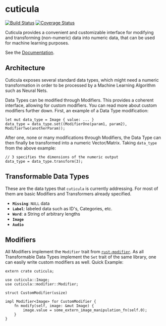 # cuticula
[![Build Status](https://travis-ci.org/storeness/cuticula.svg?branch=master)](https://travis-ci.org/storeness/cuticula) [![Coverage Status](https://coveralls.io/repos/storeness/cuticula/badge.svg?branch=master&service=github)](https://coveralls.io/github/storeness/cuticula?branch=master)

Cuticula provides a convenient and customizable interface for modifying and
transforming (non-numeric) data into numeric data, that can be used for machine
learning purposes.

See the [Documentation](http://storeness.github.io/cuticula).

## Architecture

Cuticula exposes several standard data types, which might need a numeric
transformation in order to be processed by a Machine Learning Algorithm such as
Neural Nets.

Data Types can be modified through Modifiers. This provides a coherent interface,
allowing for custom modifiers. You can read more about custom modifiers further
down. First, an example of a Data Type modification:

```
let mut data_type = Image { value: ... }
data_type = data_type.set((ModifierOne(param1, param2), ModifierTwo(anotherParam));
```

After one, none or many modifications through Modifiers, the Data Type can then
finally be transformed into a numeric Vector/Matrix. Taking `data_type` from the above example:

```
// 3 specifies the dimensions of the numeric output
data_type = data_type.transform(3);
```

## Transformable Data Types

These are the data types that `cuticula` is currently addressing. For most of
them are basic Modifiers and Transformers already specified.

- **`Missing`**: `NULL` data
- **`Label`**: labeled data such as ID's, Categories, etc.
- **`Word`**: a String of arbitrary lengths
- **`Image`**
- **`Audio`**

## Modifiers

All Modifiers implement the `Modifier` trait from
[`rust-modifier`](https://github.com/reem/rust-modifier). As all Transformable
Data Types implement the `Set` trait of the same library, one can easily write
custom modifiers as well. Quick Example:

```
extern crate cuticula;

use cuticula::Image;
use cuticula::modifier::Modifier;

struct CustomModifier(usize)

impl Modifier<Image> for CustomModifier {
    fn modify(self, image: &mut Image) {
        image.value = some_extern_image_manipulation_fn(self.0);
    }
}
```
